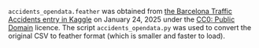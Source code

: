 `accidents_opendata.feather` was obtained from [the Barcelona Traffic Accidents entry in Kaggle](https://www.kaggle.com/datasets/emmanuelfwerr/barcelona-car-accidents) on January 24, 2025 under the [CC0: Public Domain](https://creativecommons.org/publicdomain/zero/1.0/) licence. The script `accidents_opendata.py` was used to convert the original CSV to feather format (which is smaller and faster to load).